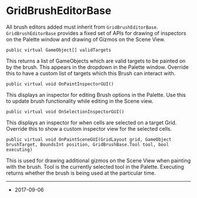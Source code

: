 # GridBrushEditorBase

All brush editors added must inherit from `GridBrushEditorBase`. `GridBrushEditorBase` provides a fixed set of APIs for drawing of inspectors on the Palette window and drawing of Gizmos on the Scene View. 

```
public virtual GameObject[] validTargets
```

This returns a list of GameObjects which are valid targets to be painted on by the brush. This appears in the dropdown in the Palette window. Override this to have a custom list of targets which this Brush can interact with.

```
public virtual void OnPaintInspectorGUI()
```

This displays an inspector for editing Brush options in the Palette. Use this to update brush functionality while editing in the Scene view.

```
public virtual void OnSelectionInspectorGUI()
```

This displays an inspector for when cells are selected on a target Grid. Override this to show a custom inspector view for the selected cells.

```
public virtual void OnPaintSceneGUI(GridLayout grid, GameObject brushTarget, BoundsInt position, GridBrushBase.Tool tool, bool executing)
```

This is used for drawing additional gizmos on the Scene View when painting with the brush. Tool is the currently selected tool in the Palette. Executing returns whether the brush is being used at the particular time.

---

* <span class="page-edit">2017-09-06 <!-- include IncludeTextNewPageSomeEdit --></span>